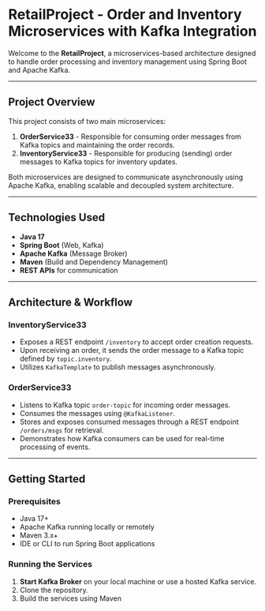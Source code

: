 # RetailProject - Order and Inventory Microservices with Kafka Integration

Welcome to the **RetailProject**, a microservices-based architecture designed to handle order processing and inventory management using Spring Boot and Apache Kafka.

---

## Project Overview

This project consists of two main microservices:

1. **OrderService33** - Responsible for consuming order messages from Kafka topics and maintaining the order records.
2. **InventoryService33** - Responsible for producing (sending) order messages to Kafka topics for inventory updates.

Both microservices are designed to communicate asynchronously using Apache Kafka, enabling scalable and decoupled system architecture.

---

## Technologies Used

- **Java 17**
- **Spring Boot** (Web, Kafka)
- **Apache Kafka** (Message Broker)
- **Maven** (Build and Dependency Management)
- **REST APIs** for communication

---

## Architecture & Workflow

### InventoryService33

- Exposes a REST endpoint `/inventory` to accept order creation requests.
- Upon receiving an order, it sends the order message to a Kafka topic defined by `topic.inventory`.
- Utilizes `KafkaTemplate` to publish messages asynchronously.

### OrderService33

- Listens to Kafka topic `order-topic` for incoming order messages.
- Consumes the messages using `@KafkaListener`.
- Stores and exposes consumed messages through a REST endpoint `/orders/msgs` for retrieval.
- Demonstrates how Kafka consumers can be used for real-time processing of events.

---

## Getting Started

### Prerequisites

- Java 17+
- Apache Kafka running locally or remotely
- Maven 3.x+
- IDE or CLI to run Spring Boot applications

### Running the Services

1. **Start Kafka Broker** on your local machine or use a hosted Kafka service.
2. Clone the repository.
3. Build the services using Maven
